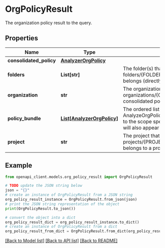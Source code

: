# OrgPolicyResult

The organization policy result to the query.

## Properties

Name | Type | Description | Notes
------------ | ------------- | ------------- | -------------
**consolidated_policy** | [**AnalyzerOrgPolicy**](AnalyzerOrgPolicy.md) |  | [optional] 
**folders** | **List[str]** | The folder(s) that this consolidated policy belongs to, in the format of folders/{FOLDER_NUMBER}. This field is available when the consolidated policy belongs (directly or cascadingly) to one or more folders. | [optional] 
**organization** | **str** | The organization that this consolidated policy belongs to, in the format of organizations/{ORGANIZATION_NUMBER}. This field is available when the consolidated policy belongs (directly or cascadingly) to an organization. | [optional] 
**policy_bundle** | [**List[AnalyzerOrgPolicy]**](AnalyzerOrgPolicy.md) | The ordered list of all organization policies from the AnalyzeOrgPoliciesResponse.OrgPolicyResult.consolidated_policy.attached_resource. to the scope specified in the request. If the constraint is defined with default policy, it will also appear in the list. | [optional] 
**project** | **str** | The project that this consolidated policy belongs to, in the format of projects/{PROJECT_NUMBER}. This field is available when the consolidated policy belongs to a project. | [optional] 

## Example

```python
from openapi_client.models.org_policy_result import OrgPolicyResult

# TODO update the JSON string below
json = "{}"
# create an instance of OrgPolicyResult from a JSON string
org_policy_result_instance = OrgPolicyResult.from_json(json)
# print the JSON string representation of the object
print(OrgPolicyResult.to_json())

# convert the object into a dict
org_policy_result_dict = org_policy_result_instance.to_dict()
# create an instance of OrgPolicyResult from a dict
org_policy_result_from_dict = OrgPolicyResult.from_dict(org_policy_result_dict)
```
[[Back to Model list]](../README.md#documentation-for-models) [[Back to API list]](../README.md#documentation-for-api-endpoints) [[Back to README]](../README.md)


